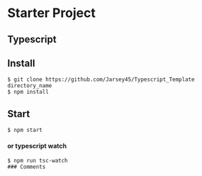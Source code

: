 # Starter Project 
## Typescript

## Install

```
$ git clone https://github.com/Jarsey45/Typescript_Template directory_name
$ npm install
```

## Start

```
$ npm start 
```
#### or typescript watch
``` 
$ npm run tsc-watch
### Comments
